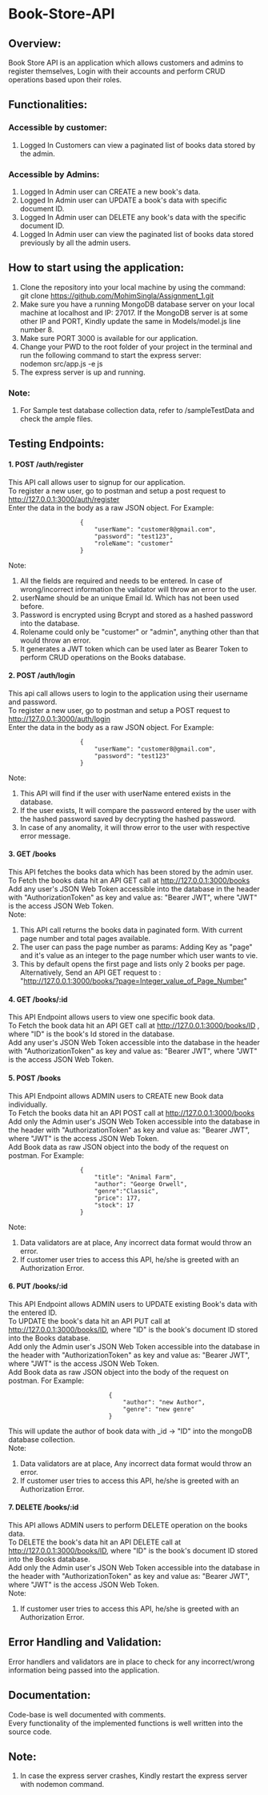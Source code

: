# Book-Store-API

## Overview:
Book Store API is an application which allows customers and admins to register themselves, Login with their accounts and perform CRUD operations based upon their roles.     

## Functionalities:

### Accessible by customer:
1. Logged In Customers can view a paginated list of books data stored by the admin.    

### Accessible by Admins:
1. Logged In Admin user can CREATE a new book's data.     
2. Logged In Admin user can UPDATE a book's data with specific document ID.     
3. Logged In Admin user can DELETE any book's data with the specific document ID.     
4. Logged In Admin user can view the paginated list of books data stored previously by all the admin users.      

## How to start using the application:
1. Clone the repository into your local machine by using the command:        
                        git clone https://github.com/MohimSingla/Assignment_1.git
2. Make sure you have a running MongoDB database server on your local machine at localhost and IP: 27017. If the MongoDB server is at some other IP and PORT, Kindly update the same in Models/model.js line number 8.     
3. Make sure PORT 3000 is available for our application.      
4. Change your PWD to the root folder of your project in the terminal and run the following command to start the express server:        
                        nodemon src/app.js -e js     
5. The express server is up and running.

### Note:
1. For Sample test database collection data, refer to /sampleTestData and check the ample files.

## Testing Endpoints:
#### 1. POST /auth/register
This API call allows user to signup for our application.      
To register a new user, go to postman and setup a post request to http://127.0.0.1:3000/auth/register      
Enter the data in the body as a raw JSON object. For Example:     

                        {
                            "userName": "customer8@gmail.com",
                            "password": "test123",
                            "roleName": "customer"
                        }
Note: 
1. All the fields are required and needs to be entered. In case of wrong/incorrect information the validator will throw an error to the user.
2. userName should be an unique Email Id. Which has not been used before.
3. Password is encrypted using Bcrypt and stored as a hashed password into the database.
4. Rolename could only be "customer" or "admin", anything other than that would throw an error.
5. It generates a JWT token which can be used later as Bearer Token to perform CRUD operations on the Books database.

#### 2. POST /auth/login
This api call allows users to login to the application using their username and password.           
To register a new user, go to postman and setup a POST request to http://127.0.0.1:3000/auth/login         
Enter the data in the body as a raw JSON object. For Example:

                        {
                            "userName": "customer8@gmail.com",
                            "password": "test123"
                        }
Note:
1. This API will find if the user with userName entered exists in the database.
2. If the user exists, It will compare the password entered by the user with the hashed password saved by decrypting the hashed password.
3. In case of any anomality, it will throw error to the user with respective error message.

#### 3. GET /books
This API fetches the books data which has been stored by the admin user.           
To Fetch the books data hit an API GET call at http://127.0.0.1:3000/books         
Add any user's JSON Web Token accessible into the database in the header with "AuthorizationToken" as key and value as: "Bearer JWT", where "JWT" is the access JSON Web Token.         
Note:         
1. This API call returns the books data in paginated form. With current page number and total pages available. 
2. The user can pass the page number as params: Adding Key as "page" and it's value as an integer to the page number which user wants to vie.
3. This by default opens the first page and lists only 2 books per page.
Alternatively, Send an API GET request to :     
                        "http://127.0.0.1:3000/books/?page=Integer_value_of_Page_Number"

#### 4. GET /books/:id
This API Endpoint allows users to view one specific book data.          
To Fetch the book data hit an API GET call at http://127.0.0.1:3000/books/ID , where "ID" is the book's Id stored in the database.          
Add any user's JSON Web Token accessible into the database in the header with "AuthorizationToken" as key and value as: "Bearer JWT", where "JWT" is the access JSON Web Token.

#### 5. POST /books
This API Endpoint allows ADMIN users to CREATE new Book data individually.       
To Fetch the books data hit an API POST call at http://127.0.0.1:3000/books         
Add only the Admin user's JSON Web Token accessible into the database in the header with "AuthorizationToken" as key and value as: "Bearer JWT", where "JWT" is the access JSON Web Token.        
Add Book data as raw JSON object into the body of the request on postman. For Example:

                        {
                            "title": "Animal Farm",
                            "author": "George Orwell",
                            "genre":"Classic",
                            "price": 177,
                            "stock": 17
                        }
Note:
1. Data validators are at place, Any incorrect data format would throw an error.
2. If customer user tries to access this API, he/she is greeted with an Authorization Error.
   
#### 6. PUT /books/:id
This API Endpoint allows ADMIN users to UPDATE existing Book's data with the entered ID.          
To UPDATE the book's data hit an API PUT call at http://127.0.0.1:3000/books/ID, where "ID" is the book's document ID stored into the Books database.       
Add only the Admin user's JSON Web Token accessible into the database in the header with "AuthorizationToken" as key and value as: "Bearer JWT", where "JWT" is the access JSON Web Token.         
Add Book data as raw JSON object into the body of the request on postman. For Example:

                                {
                                    "author": "new Author",
                                    "genre": "new genre"
                                }
This will update the author of book data with _id -> "ID" into the mongoDB database collection.       
Note:
1. Data validators are at place, Any incorrect data format would throw an error.
2. If customer user tries to access this API, he/she is greeted with an Authorization Error.
   
#### 7. DELETE /books/:id
This API allows ADMIN users to perform DELETE operation on the books data.          
To DELETE the book's data hit an API DELETE call at http://127.0.0.1:3000/books/ID, where "ID" is the book's document ID stored into the Books database.       
Add only the Admin user's JSON Web Token accessible into the database in the header with "AuthorizationToken" as key and value as: "Bearer JWT", where "JWT" is the access JSON Web Token.        
Note:
1. If customer user tries to access this API, he/she is greeted with an Authorization Error.
 
## Error Handling and Validation:
Error handlers and validators are in place to check for any incorrect/wrong information being passed into the application.

## Documentation:
Code-base is well documented with comments.         
Every functionality of the implemented functions is well written into the source code.

## Note:
1. In case the express server crashes, Kindly restart the express server with nodemon command.

